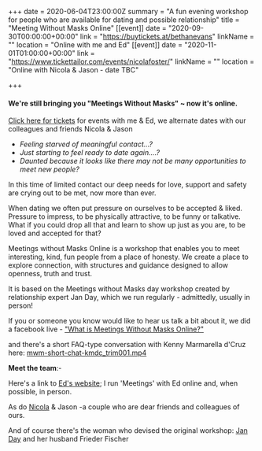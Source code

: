 +++
date = 2020-06-04T23:00:00Z
summary = "A fun evening workshop for people who are available for dating and possible relationship"
title = "Meeting Without Masks Online"
[[event]]
date = "2020-09-30T00:00:00+00:00"
link = "https://buytickets.at/bethanevans"
linkName = ""
location = "Online with me and Ed"
[[event]]
date = "2020-11-01T01:00:00+00:00"
link = "https://www.tickettailor.com/events/nicolafoster/"
linkName = ""
location = "Online with Nicola & Jason - date TBC"

+++
#### We're still bringing you "Meetings Without Masks" \~ now it's online.

[Click here for tickets](https://buytickets.at/bethanevans) for events with me & Ed, we alternate dates with our colleagues and friends Nicola & Jason

* _Feeling starved of meaningful contact...?_
* _Just starting to feel ready to date again....?_
* _Daunted because it looks like there may not be many opportunities to meet new people?_

In this time of limited contact our deep needs for love, support and safety are crying out to be met, now more than ever.

When dating we often put pressure on ourselves to be accepted & liked. Pressure to impress, to be physically attractive, to be funny or talkative. What if you could drop all that and learn to show up just as you are, to be loved and accepted for that?

Meetings without Masks Online is a workshop that enables you to meet interesting, kind, fun people from a place of honesty. We create a place to explore connection, with structures and guidance designed to allow openness, truth and trust.

It is based on the Meetings without Masks day workshop created by relationship expert Jan Day, which we run regularly - admittedly, usually in person!

If you or someone you know would like to hear us talk a bit about it, we did a facebook live - ["What is Meetings Without Masks Online?"](https://TechniqueForLife.us1.list-manage.com/track/click?u=132947c457b186b9c745b3be4&id=c88fdc03dc&e=66a7344f19)

and there's a short FAQ-type conversation with Kenny Marmarella d'Cruz here: [mwm-short-chat-kmdc_trim001.mp4](/uploads/mwm-short-chat-kmdc_trim001.mp4 "Kenny Marmarella d'Cruz")

**Meet the team**:-

Here's a link to [Ed's website](https://www.edrooke.com/); I run 'Meetings' with Ed online and, when possible, in person.

As do [Nicola](https://nicolafostercoaching.com/) & Jason -a couple who are dear friends and colleagues of ours.

And of course there's the woman who devised the original workshop: [Jan Day](http://janday.com/) and her husband Frieder Fischer